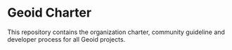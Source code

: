 # Geoid Charter

This repository contains the organization charter, community guideline and developer process for all Geoid projects.
